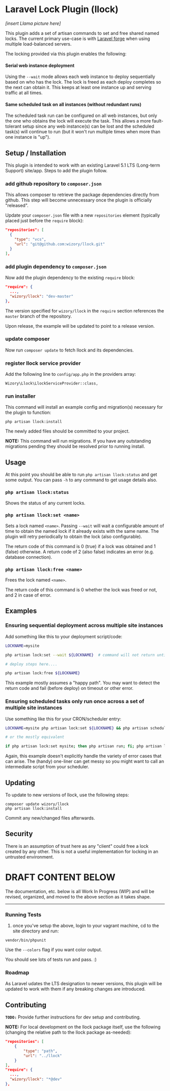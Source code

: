 Laravel Lock Plugin (llock)
======

*[insert Llama picture here]*

This plugin adds a set of artisan commands to set and free shared named locks.  The current primary use-case is with 
[Laravel forge](http://forge.laravel.com) when using multiple load-balanced servers.

The locking provided via this plugin enables the following:

#### Serial web instance deployment
Using the `--wait` mode allows each web instance to deploy sequentially based on who has the lock.  The lock is 
freed as each deploy completes so the next can obtain it.  This keeps at least one instance up and serving traffic at
 all times.

#### Same scheduled task on all instances (without redundant runs)
The scheduled task run can be configured on all web instances, but only the one who obtains the lock will execute the
 task.  This allows a more fault-tolerant setup since any web instance(s) can be lost and the scheduled task(s) will 
 continue to run (but it won't run multiple times when more than one instance is "up").
 

## Setup / Installation
This plugin is intended to work with an existing Laravel 5.1 LTS (Long-term Support) site/app.  Steps to add the plugin 
follow.

### add github repository to `composer.json`
This allows composer to retrieve the package dependencies directly from github.  This step will become unnecessary once 
the plugin is officially "released".

Update your `composer.json` file with a new `repositories` element (typically placed just before the `require` block):
```json
"repositories": [
  {
    "type": "vcs",
    "url": "git@github.com:wizory/llock.git"
  }
],
```

### add plugin dependency to `composer.json`

Now add the plugin dependency to the existing `require` block:
```json
"require": {
  ...,
  "wizory/llock": "dev-master"
},
```
The version specified for `wizory/llock` in the `require` section references the `master` branch of the repository.

Upon release, the example will be updated to point to a release version.

### update composer
Now run `composer update` to fetch llock and its dependencies.

### register llock service provider
Add the following line to `config/app.php` in the providers array:
```
Wizory\Llock\LlockServiceProvider::class,
```

### run installer

This command will install an example config and migration(s) necessary for the plugin to function:
```
php artisan llock:install

```

The newly added files should be committed to your project.

**NOTE:** This command will run migrations.  If you have any outstanding migrations pending they should be resolved 
prior to running install.

## Usage
At this point you should be able to run `php artisan llock:status` and get some output.  You can pass `-h` to any 
command to get usage details also.

### `php artisan llock:status`
Shows the status of any current locks.

### `php artisan llock:set <name>`
Sets a lock named `<name>`.  Passing `--wait` will wait a configurable amount of time to obtain the named 
lock if it already exists with the same name.  The plugin will retry periodically to obtain the lock (also 
configurable).

The return code of this command is 0 (true) if a lock was obtained and 1 (false) otherwise.  A return code of 2 (also
 false) indicates an error (e.g. database connection).

### `php artisan llock:free <name>`
Frees the lock named `<name>`.

The return code of this command is 0 whether the lock was freed or not, and 2 in case of error.

## Examples

### Ensuring sequential deployment across multiple site instances
Add something like this to your deployment script/code:

```bash
LOCKNAME=mysite

php artisan lock:set --wait ${LOCKNAME}  # command will not return until a lock is obtained or the timeout is reached

# deploy steps here....

php artisan lock:free ${LOCKNAME}

```

This example mostly assumes a "happy path".  You may want to detect the return code and fail (before deploy) on 
timeout or other error.

### Ensuring scheduled tasks only run once across a set of multiple site instances
Use something like this for your CRON/scheduler entry:

```bash
LOCKNAME=mysite php artisan lock:set ${LOCKNAME} && php artisan schedule:run; php artisan lock:free ${LOCKNAME}

# or the mostly equivalent

if php artisan lock:set mysite; then php artisan run; fi; php artisan lock:free mysite

```

Again, this example doesn't explicitly handle the variety of error cases that can arise.  The (handy) one-liner can 
get messy so you might want to call an intermediate script from your scheduler.

## Updating

To update to new versions of llock, use the following steps:

```
composer update wizory/llock
php artisan llock:install

```

Commit any new/changed files afterwards.


## Security

There is an assumption of trust here as any "client" could free a lock created by any other.  This is not a useful 
implementation for locking in an untrusted environment.
 

# DRAFT CONTENT BELOW

The documentation, etc. below is all Work In Progress (WIP) and will be revised, organized, and moved to the above section as it takes shape.
 
---

### Running Tests
1. once you've setup the above, login to your vagrant machine, cd to the site directory and run:
```
vendor/bin/phpunit
```

Use the `--colors` flag if you want color output.

You should see lots of tests run and pass. :)

### Roadmap

As Laravel udates the LTS designation to newer versions, this plugin will be updated to work with them if any 
breaking changes are introduced.


## Contributing

**`TODO:`** Provide further instructions for dev setup and contributing.

**NOTE:** For local development on the llock package itself, use the following (changing the relative path to the 
llock package as-needed):
```json
"repositories": [
    {
        "type": "path",
        "url": "../llock"
    }
],
"require": {
  ...,
  "wizory/llock": "*@dev"
},
```
